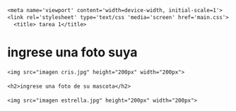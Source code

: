 <!DOCTYPE html>
<html>
<head>
    <meta charset='utf-8'>
    <meta http-equiv='X-UA-Compatible' content='IE=edge'>
 
    <meta name='viewport' content='width=device-width, initial-scale=1'>
    <link rel='stylesheet' type='text/css 'media='screen' href='main.css'>
      <title> tarea 1</title>
</head>
</html><body>
    <h1>ingrese una foto suya</h1>

    <img src="imagen cris.jpg" height="200px" width="200px">
    
    <h2>ingrese una foto de su mascota</h2>

    <img src="imagen estrella.jpg" height="200px" width="200px">

</body>
</html>
